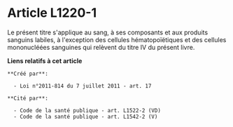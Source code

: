# Article L1220-1

Le présent titre s'applique au sang, à ses composants et aux produits sanguins labiles, à l'exception des cellules
hématopoïétiques et des cellules mononucléées sanguines qui relèvent du titre IV du présent livre.

**Liens relatifs à cet article**

	**Créé par**:

	  - Loi n°2011-814 du 7 juillet 2011 - art. 17

	**Cité par**:

	  - Code de la santé publique - art. L1522-2 (VD)
	  - Code de la santé publique - art. L1542-2 (V)
